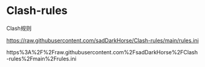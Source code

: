 # Clash-rules
Clash规则

https://raw.githubusercontent.com/sadDarkHorse/Clash-rules/main/rules.ini

https%3A%2F%2Fraw.githubusercontent.com%2FsadDarkHorse%2FClash-rules%2Fmain%2Frules.ini
